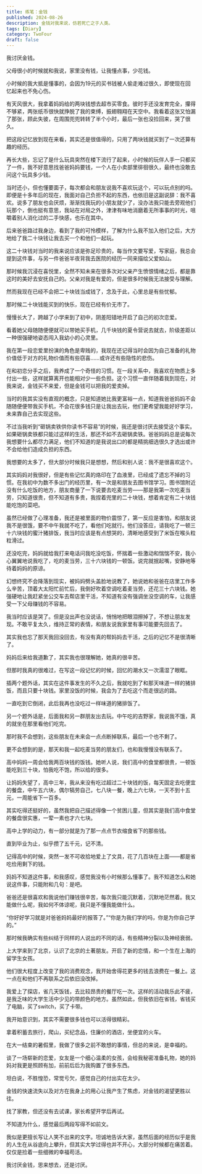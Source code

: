 ```yaml
---
title: 练笔：金钱
published: 2024-08-26
description: 金钱对我来说，仿若死亡之于人类。
tags: [Diary]
category: TwoFour
draft: false
---
```

我讨厌金钱。



父母很小的时候就和我说，家里没有钱，让我懂点事，少花钱。

小时候的我大抵是懂事的，会因为19元的买书钱被人偷走难过很久，即使现在回忆起来也不免心伤。

有天风很大，我拿着妈妈给的两块钱想去超市买零食。彼时手还没发育完全，攥得不够紧，两张纸币很快就挣脱了我的束缚，振翅翱翔在天空中。我看着这张又怕漏了那张，顾此失彼，在周围兜兜转转了半个小时，最后一张也没捡回来，哭了很久。

把这段记忆放到现在来看，其实还是很值得的，只用了两块钱就买到了一次还算有趣的经历。



再长大些，忘记了是什么玩具突然在楼下流行了起来，小时候的玩伴人手一只都买了一件，我不好意思找爸爸妈妈要钱，一个人在小卖部里徘徊很久，最终也没敢去问这个玩具多少钱。

当时还小，但也懂要面子，每次都会和朋友说我不喜欢玩这个，可以玩点别的吗。即便是十多年后的现在，我面对自己负担不起的东西，也依旧是这副说辞：我不喜欢。说多了朋友也会厌烦，渐渐找我玩的小朋友就少了，没办法我只能去旁观他们玩那个，倒也挺有意思，我站在对局之外，津津有味地消磨着无所事事的时光，咀嚼着别人消化过的二手快感，也乐在其中。

后来爸爸路过我身边，看到了我的可怜模样，了解为什么我不加入他们之后，大方地给了我二十块钱让我去买一个和他们一起玩。

这二十块钱对当时的我来说应该是弥足珍贵的，每当作文要写爱，写家庭，我总会提到这件事，与另一件爸爸半夜背我去医院的经历一同来描绘父爱如山。

那时候我沉浸在喜悦里，全然不知未来在很多次对父亲产生愤恨情绪之后，都是靠这时的美好去安抚自己的。父亲对我是有爱的，但是很多时候我无法接受与理解。

然而我现在已经不会把二十块钱当成钱了，念及于此，心里总是有些忧郁。

那时候二十块钱能买到的快乐，现在已经有价无市了。



慢慢长大了，跨越了小学来到了初中，阴差阳错地开启了自己的初次恋爱。

看着她父母随随便便就可以带她买手机，几千块钱的夏令营说去就去，阶级差距以一种很强硬地姿态闯入我幼小的心灵里。

我在第一段恋爱里扮演的角色是卑贱的，我现在还记得当时会因为自己准备的礼物价值低于对方的礼物价值而有些窃喜……或许还有些隐性的悲伤。

在和初恋分手之后，我养成了一个奇怪的习惯。在一段关系中，我喜欢在物质上多付出一些，这样就算离开也能相对少一些负担。这个习惯一直伴随着我到现在，对我来说，金钱买不来爱，但是金钱可以把我的爱卖掉。



当时的我其实没有直观的概念，只是知道她比我更富裕一点，知道我爸爸妈妈不会随随便便带我买手机，不会花很多钱只是让我出去玩，他们更希望我能好好学习，未来靠自己去实现这些。

不过当我听到“砸锅卖铁供你读书不容易”的时候，我还是很讨厌去接受这个事实。如果砸锅卖铁都只能过这样的生活，那还不如不去砸锅卖铁。爸爸妈妈总是说每次我想要什么都尽力满足，他们不知道的是我说出口的都是精挑细选很久才选出或许不会给他们造成负担的东西。

我想要的太多了，但大部分时候我只是想想，然后和别人说：我不是很喜欢这个。



其实妈妈对我很好，但是有些记忆真的烙印在了血液里，已经成了遗忘不掉的习惯。在我初中为数不多出门的经历里，有一次是和朋友去图书馆学习。图书馆附近没有什么吃饭的地方，朋友商量了一下说要去吃麦当劳——那是我第一次吃麦当劳，只知道很贵，但不知道有多贵，我捏着兜里的二十块钱，想着肯定有二十块钱能吃饱的菜吧。

虽然已经做了心理准备，我还是被里面的物价震惊了，第一反应是害怕，和朋友说我不是很饿，要不中午我就不吃了，看他们吃就行。他们没答应，请我吃了一顿三十六块钱的蜜汁猪排饭，我当时应该是有点想哭的，清晰地感受到了米饭在喉头粒粒滑过。

还没吃完，妈妈就给我打来电话问我吃没吃饭，怀揣着一些激动和惴惴不安，我小心翼翼地说我吃了，吃的麦当劳，三十六块钱的一顿饭。说完就抿起嘴，安静地等待着妈妈的原谅。

幻想终究不会降落到现实，被妈妈劈头盖脸地说教了，她说她和爸爸在店里工作多么辛苦，顶着大太阳忙前忙后，我倒好吹着空调吃着麦当劳，还花三十六块钱。她强硬地让我赶紧坐公交车去帮店里干活，不知道有没有强调坐没空调的车，让我感受一下父母赚钱的不容易。

我当时应该是哭了。但是没出声也没说话，悄悄地把眼泪擦掉了，不想让朋友发现。不敢平复太久，维持正常的表情，和朋友说我家里有事可能要先回去了。

其实我也忘了那天我回没回去，有没有真的帮妈妈去干活，之后的记忆不是很清晰了。

妈妈后来给我道歉了，其实我也很理解她，她真的很辛苦。

但那时我真的很难过，在写这一段记忆的时候，回忆的潮水又一次濡湿了眼眶。



插两个题外话，其实在这件事发生的不久之后，我就吃到了和那天味道一样的猪排饭，而且只要十块钱。家里没饭的时候，我会为了去吃这个而走很远的路。

一直吃到它倒闭，此后我再也没吃过一样味道的猪排饭了。

另一个题外话是，后面我和另一群朋友出去玩。中午吃的吉野家，我说我不饿，真的就坐在那里看他们吃完。

那时我不会想到，这些朋友在未来会一点点断掉联系，最后一个也不剩了。

更不会想到的是，那天和我一起吃麦当劳的朋友们，也和我慢慢没有联系了。



高中妈妈一周会给我两百块钱的饭钱。她听人说，我们高中的食堂都很贵，一顿饭能吃到三十块，怕我吃不饱，所以给的很多。

让妈妈失望了，高中三年，我从来没有吃过超过二十块钱的饭，每天固定去吃便宜的餐盘，中午五六块，偶尔犒劳自己，七八块一餐，晚上六七块，一天不到十五元，一周能省下一百多。

其实吃得还挺好的，虽然我把自己描述得像一个贫困儿童，但其实是我们高中食堂的餐盘很实惠，一荤一素也才六七块。

高中上学的动力，有一部分就是为了那一点点节衣缩食省下的那些钱。

直到毕业为止，似乎攒了五千元，记不清。

记得高中的时候，突然一发不可收拾地爱上了文具，花了几百块在上面——都是省吃俭用剩下的钱。

妈妈不知道这件事，和我感叹，感觉我没有小时候那么懂事了。我不知道怎么和她说这件事，只能附和几句：是吧。

爸爸还是很喜欢和我说他们赚钱很辛苦，每次我只能沉默着，沉默地茫然着。我又能做什么呢，我如何不体谅呢，我只是不懂我能做什么。

“你好好学习就是对爸爸妈妈最好的报答了。”“你是为我们学的吗，你是为你自己学的。”

那时候我确实有些纠结于同样的人说出的不同的话，有些精神分裂以及神经衰弱。



上大学来到了北京，认识了北京的土著朋友。开启了新的恋情，和一个生在上海的留学生女孩。

他们很大程度上改变了我的消费观念，我开始舍得花更多的钱去浪费在一餐上。这一点在和他们不再联系之后依旧没改掉。

我爱上了探店，省几天饭钱，去比较昂贵的餐厅吃一次。这样的活动我乐此不疲，是我乏味的大学生活中少见的带颜色的地方。虽然如此，但我依旧在省钱，省钱买了电脑，买了switch，买了卡带。



我开始意识到，其实不需要很多钱也可以活得很精彩。

拿着积蓄去旅行，爬山，买纪念品，住廉价的酒店，坐便宜的火车。

在大一结束的暑假里，我做了很多之前不敢想的事情，但总的来说，是幸福的。

谈了一场崭新的恋爱，女友是一个细心温柔的女孩，会给我秘密准备礼物，她的妈妈对我更是照顾有加，前前后后为我购置了很多东西。

坦白说，不胜惶恐，常觉亏欠，感觉自己的付出实在太少。

金钱的快速流失以及对方在我身上的用心让我产生了焦虑，对金钱的渴望更胜以往。

找了家教，但还没有去试课，家长希望开学后再试。



不知道为什么，感觉最后两段写得不如前文。

我似是更擅长写让人笑不出来的文字。坦诚地告诉大家，虽然后面的经历似乎是我的人生在从谷底向上攀升，但其实大学过得也并不开心，大部分时候都在痛苦着。仅仅是捡着一些细微的幸福苟活。



我讨厌金钱，思来想去，还是讨厌。

